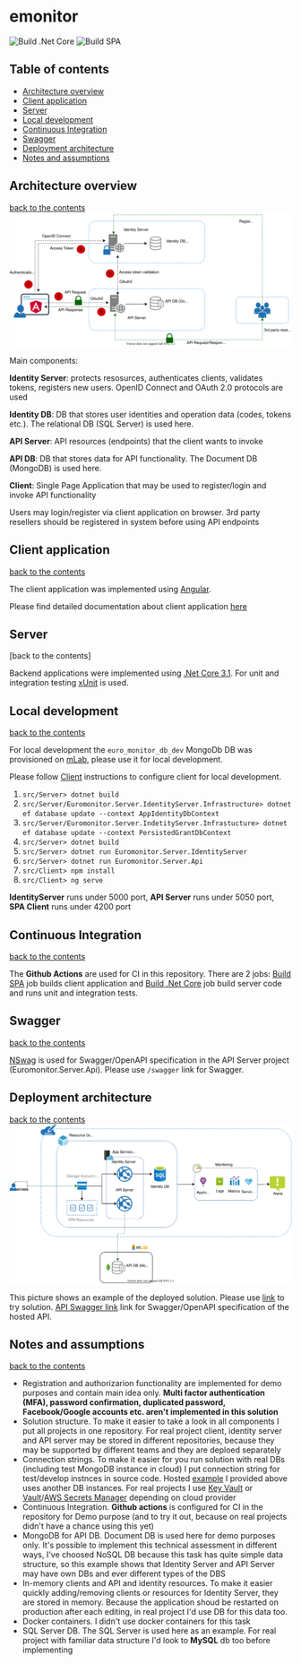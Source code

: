 # emonitor

![Build .Net Core](https://github.com/Eugenio161288/emonitor/workflows/Build%20.Net%20Core/badge.svg)
![Build SPA](https://github.com/Eugenio161288/emonitor/workflows/Build%20SPA/badge.svg?branch=master)

## Table of contents
 - [Architecture overview](#architecture-overview)
 - [Client application](#client-application)
 - [Server](#server)
 - [Local development](#local-development)
 - [Continuous Integration](#continuous-integration)
 - [Swagger](#swagger)
 - [Deployment architecture](#deployment-architecture)
 - [Notes and assumptions](#notes-and-assumptions)

## Architecture overview
[back to the contents](#table-of-contents)
![Architecture Overview](./docs/books-online-architecture.svg)

Main components:

**Identity Server**: protects resosurces, authenticates clients, validates tokens, registers new users. OpenID Connect and OAuth 2.0 protocols are used

**Identity DB**: DB that stores user identities and operation data (codes, tokens etc.). The relational DB (SQL Server) is used here.

**API Server**: API resources (endpoints) that the client wants to invoke

**API DB**: DB that stores data for API functionality. The Document DB (MongoDB) is used here.

**Client**: Single Page Application that may be used to register/login and invoke API functionality

Users may login/register via client application on browser. 3rd party resellers should be registered in system before using API endpoints

## Client application
[back to the contents](#table-of-contents)

The client application was implemented using [Angular](https://angular.io/). 

Please find detailed documentation about client application [here](./src/Client/Readme.md)

## Server
[back to the contents]

Backend applications were implemented using [.Net Core 3.1](https://dotnet.microsoft.com/download/dotnet-core/3.1). For unit and integration testing [xUnit](https://github.com/xunit/xunit) is used.

## Local development
[back to the contents](#table-of-contents)

For local development the `euro_monitor_db_dev` MongoDb DB was provisioned on [mLab](https://mlab.com/), please use it for local development.

Please follow [Client](#client-application) instructions to configure client for local development.

1. ```src/Server> dotnet build```
2. ```src/Server/Euromonitor.Server.IdentityServer.Infrastructure> dotnet ef database update --context AppIdentityDbContext```
3. ```src/Server/Euromonitor.Server.IndetityServer.Infrastucture> dotnet ef database update --context PersistedGrantDbContext```
4. ```src/Server> dotnet build```
5. ```src/Server> dotnet run Euromonitor.Server.IdentityServer```
6. ```src/Server> dotnet run Euromonitor.Server.Api```
7. ```src/Client> npm install```
8. ```src/Client> ng serve```

**IdentityServer** runs under 5000 port, **API Server** runs under 5050 port, **SPA Client** runs under 4200 port

## Continuous Integration
[back to the contents](#table-of-contents)

The **Github Actions** are used for CI in this repository. There are 2 jobs: [Build SPA](https://github.com/Eugenio161288/emonitor/actions?query=workflow%3A%22Build+SPA%22) job builds client application and [Build .Net Core](https://github.com/Eugenio161288/emonitor/actions?query=workflow%3A%22Build+.Net+Core%22) job build server code and runs unit and integration tests.

## Swagger
[back to the contents](#table-of-contents)

[NSwag](https://github.com/RicoSuter/NSwag) is used for Swagger/OpenAPI specification in the API Server project (Euromonitor.Server.Api). Please use ```/swagger``` link for Swagger.

## Deployment architecture
[back to the contents](#table-of-contents)
![Deployment Architecture](./docs/deployment-architecture.svg)

This picture shows an example of the deployed solution. Please use [link](https://erspaproxy.azurewebsites.net) to try solution. 
[API Swagger link](https://erbooksonlineapi.azurewebsites.net/swagger) link for Swagger/OpenAPI specification of the hosted API.

## Notes and assumptions
[back to the contents](#table-of-contents)

- Registration and authorizarion functionality are implemented for demo purposes and contain main idea only. **Multi factor authentication (MFA), password confirmation, duplicated password, Facebook/Google accounts etc. aren't implemented in this solution**
- Solution structure. To make it easier to take a look in all components I put all projects in one repository. For real project client, identity server and API server may be stored in different repositories, because they may be supported by different teams and they are deploed separately
- Connection strings. To make it easier for you run solution with real DBs (including test MongoDB instance in cloud) I put connection string for test/develop instnces in source code. Hosted [example](https://erspaproxy.azurewebsites.net/) I provided above uses another DB instances. For real projects I use [Key Vault](https://azure.microsoft.com/en-us/services/key-vault/) or [Vault](https://aws.amazon.com/quickstart/architecture/vault/)/[AWS Secrets Manager](https://aws.amazon.com/secrets-manager/) depending on cloud provider
- Continuous Integration. **Github actions** is configured for CI in the repository for Demo purpose (and to try it out, because on real projects didn't have a chance using this yet)
- MongoDB for API DB. Document DB is used here for demo purposes only. It's possible to implement this technical assessment in different ways, I've choosed NoSQL DB because this task has quite simple data structure, so this example shows that Identity Server and API Server may have own DBs and ever different types of the DBS
- In-memory clients and API and identity resources. To make it easier quickly adding/removing clients or resources for Identity Server, they are stored in memory. Because the application shoud be restarted on production after each editing, in real project I'd use DB for this data too.
- Docker containers. I didn't use docker containers for this task
- SQL Server DB. The SQL Server is used here as an example. For real project with familiar data structure I'd look to **MySQL** db too before implementing
